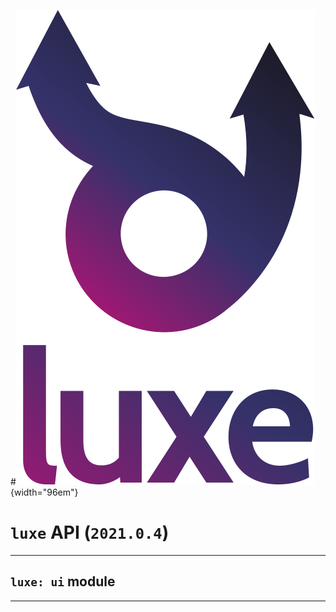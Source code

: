 #![](../images/luxe-dark.svg){width="96em"}

# `luxe` API (`2021.0.4`)  


---

## `luxe: ui` module


---

